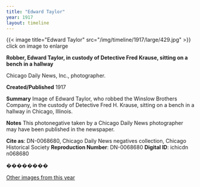 ```yaml
---
title: "Edward Taylor"
year: 1917
layout: timeline
---
```


{{< image title="Edward Taylor" src="/img/timeline/1917/large/429.jpg" >}}
click on image to enlarge

__**Robber, Edward Taylor, in custody of Detective Fred Krause, sitting on a bench in a hallway**__

Chicago Daily News, Inc., photographer.

**Created/Published**
1917

**Summary**
Image of Edward Taylor, who robbed the Winslow Brothers Company, in the custody of Detective Fred H. Krause, sitting on a bench in a hallway in Chicago, Illinois.

**Notes**
This photonegative taken by a Chicago Daily News photographer may have been published in the newspaper.

__Cite as__: DN-0068680, Chicago Daily News negatives collection, Chicago Historical Society
__Reproduction Number__: DN-0068680
__Digital ID__: ichicdn n068680

��������

[Other images from this year](/historical/timeline/1917)
